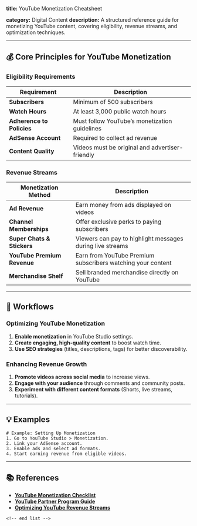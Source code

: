 **title:** YouTube Monetization Cheatsheet

**category:** Digital Content
**description:** A structured reference guide for monetizing YouTube content, covering eligibility, revenue streams, and optimization techniques.

---

## 💰 **Core Principles for YouTube Monetization**

### **Eligibility Requirements**

| Requirement                     | Description                                     |
| ------------------------------- | ----------------------------------------------- |
| **Subscribers**           | Minimum of 500 subscribers                      |
| **Watch Hours**           | At least 3,000 public watch hours               |
| **Adherence to Policies** | Must follow YouTube’s monetization guidelines  |
| **AdSense Account**       | Required to collect ad revenue                  |
| **Content Quality**       | Videos must be original and advertiser-friendly |

### **Revenue Streams**

| Monetization Method               | Description                                                 |
| --------------------------------- | ----------------------------------------------------------- |
| **Ad Revenue**              | Earn money from ads displayed on videos                     |
| **Channel Memberships**     | Offer exclusive perks to paying subscribers                 |
| **Super Chats & Stickers**  | Viewers can pay to highlight messages during live streams   |
| **YouTube Premium Revenue** | Earn from YouTube Premium subscribers watching your content |
| **Merchandise Shelf**       | Sell branded merchandise directly on YouTube                |

---

## 🔄 **Workflows**

### **Optimizing YouTube Monetization**

1. **Enable monetization** in YouTube Studio settings.
2. **Create engaging, high-quality content** to boost watch time.
3. **Use SEO strategies** (titles, descriptions, tags) for better discoverability.

### **Enhancing Revenue Growth**

1. **Promote videos across social media** to increase views.
2. **Engage with your audience** through comments and community posts.
3. **Experiment with different content formats** (Shorts, live streams, tutorials).

---

## 💡 **Examples**

```plaintext
# Example: Setting Up Monetization
1. Go to YouTube Studio > Monetization.  
2. Link your AdSense account.  
3. Enable ads and select ad formats.  
4. Start earning revenue from eligible videos.  
```

---

## 📚 **References**

- **[YouTube Monetization Checklist](https://checklist.gg/templates/youtube-monetization-checklist)**
- **[YouTube Partner Program Guide](https://www.opus.pro/blog/monetization-with-youtube-your-ultimate-cheatsheet)**
- **[Optimizing YouTube Revenue Streams](https://www.opus.pro/blog/monetization-with-youtube-your-ultimate-cheatsheet)**

```
<!-- end list -->
```
